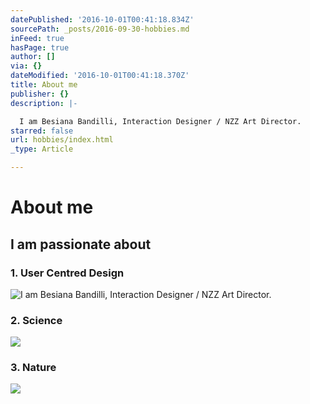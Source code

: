 ```yaml
---
datePublished: '2016-10-01T00:41:18.834Z'
sourcePath: _posts/2016-09-30-hobbies.md
inFeed: true
hasPage: true
author: []
via: {}
dateModified: '2016-10-01T00:41:18.370Z'
title: About me
publisher: {}
description: |-

  I am Besiana Bandilli, Interaction Designer / NZZ Art Director. 
starred: false
url: hobbies/index.html
_type: Article

---
```

# About me

## I am passionate about

### 1\. User Centred Design
![
I am Besiana Bandilli, Interaction Designer / NZZ Art Director. ](https://the-grid-user-content.s3-us-west-2.amazonaws.com/794f7ce0-df95-4061-b7f0-6dcbc6795af6.gif)

### 2\. Science
![](https://the-grid-user-content.s3-us-west-2.amazonaws.com/52065b05-9bd9-4533-92a1-658064bbee93.gif)

### 3\. Nature
![](https://the-grid-user-content.s3-us-west-2.amazonaws.com/136ee1e8-0af3-489c-afff-2e2bc032b94a.gif)